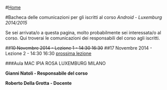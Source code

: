 #[Home](README.md)

#Bacheca delle comunicazioni per gli iscritti al corso _Android - Luxemburg 2014/2015_

Se sei arrivata/o a questa pagina, molto probabilmente sei interessata/o al corso. Qui troverai le comunicazioni dei responsabili del corso agli iscritti.

##~~10 Novembre 2014 - Lezione 1 - 14:30 16:30~~ 
##17 Novembre 2014 - Lezione 2 - 14:30 16:30 [prossima lezione](https://github.com/rdgmus/Luxemburg/blob/master/images/next%20lesson.png)

###Aula MAC IPIA ROSA LUXEMBURG MILANO

**Gianni Natoli - Responsabile del corso**

**Roberto Della Grotta - Docente**
